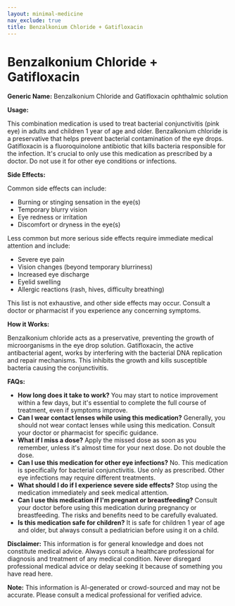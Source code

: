 ```yaml
---
layout: minimal-medicine
nav_exclude: true
title: Benzalkonium Chloride + Gatifloxacin
---
```


# Benzalkonium Chloride + Gatifloxacin

**Generic Name:** Benzalkonium Chloride and Gatifloxacin ophthalmic solution

**Usage:**

This combination medication is used to treat bacterial conjunctivitis (pink eye) in adults and children 1 year of age and older.  Benzalkonium chloride is a preservative that helps prevent bacterial contamination of the eye drops. Gatifloxacin is a fluoroquinolone antibiotic that kills bacteria responsible for the infection.  It's crucial to only use this medication as prescribed by a doctor.  Do not use it for other eye conditions or infections.


**Side Effects:**

Common side effects can include:

* Burning or stinging sensation in the eye(s)
* Temporary blurry vision
* Eye redness or irritation
* Discomfort or dryness in the eye(s)


Less common but more serious side effects require immediate medical attention and include:

* Severe eye pain
* Vision changes (beyond temporary blurriness)
* Increased eye discharge
* Eyelid swelling
* Allergic reactions (rash, hives, difficulty breathing)


This list is not exhaustive, and other side effects may occur. Consult a doctor or pharmacist if you experience any concerning symptoms.


**How it Works:**

Benzalkonium chloride acts as a preservative, preventing the growth of microorganisms in the eye drop solution. Gatifloxacin, the active antibacterial agent, works by interfering with the bacterial DNA replication and repair mechanisms.  This inhibits the growth and kills susceptible bacteria causing the conjunctivitis.


**FAQs:**

* **How long does it take to work?**  You may start to notice improvement within a few days, but it's essential to complete the full course of treatment, even if symptoms improve.
* **Can I wear contact lenses while using this medication?**  Generally, you should not wear contact lenses while using this medication.  Consult your doctor or pharmacist for specific guidance.
* **What if I miss a dose?**  Apply the missed dose as soon as you remember, unless it's almost time for your next dose.  Do not double the dose.
* **Can I use this medication for other eye infections?** No. This medication is specifically for bacterial conjunctivitis.  Use only as prescribed.  Other eye infections may require different treatments.
* **What should I do if I experience severe side effects?** Stop using the medication immediately and seek medical attention.
* **Can I use this medication if I'm pregnant or breastfeeding?**  Consult your doctor before using this medication during pregnancy or breastfeeding.  The risks and benefits need to be carefully evaluated.
* **Is this medication safe for children?**  It is safe for children 1 year of age and older, but always consult a pediatrician before using it on a child.


**Disclaimer:** This information is for general knowledge and does not constitute medical advice.  Always consult a healthcare professional for diagnosis and treatment of any medical condition.  Never disregard professional medical advice or delay seeking it because of something you have read here.


**Note:** This information is AI-generated or crowd-sourced and may not be accurate. Please consult a medical professional for verified advice.